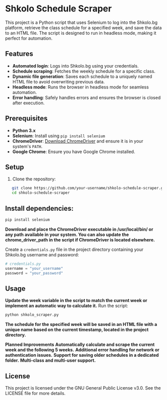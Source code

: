 # Shkolo Schedule Scraper

This project is a Python script that uses Selenium to log into the Shkolo.bg platform, retrieve the class schedule for a specified week, and save the data to an HTML file. The script is designed to run in headless mode, making it perfect for automation.

## Features
- **Automated login**: Logs into Shkolo.bg using your credentials.
- **Schedule scraping**: Fetches the weekly schedule for a specific class.
- **Dynamic file generation**: Saves each schedule to a uniquely named HTML file to avoid overwriting previous data.
- **Headless mode**: Runs the browser in headless mode for seamless automation.
- **Error handling**: Safely handles errors and ensures the browser is closed after execution.

## Prerequisites

- **Python 3.x**
- **Selenium**: Install using `pip install selenium`
- **ChromeDriver**: [Download ChromeDriver](https://sites.google.com/a/chromium.org/chromedriver/downloads) and ensure it is in your system's `PATH`.
- **Google Chrome**: Ensure you have Google Chrome installed.

## Setup

1. Clone the repository:

```bash
   git clone https://github.com/your-username/shkolo-schedule-scraper.git
   cd shkolo-schedule-scraper
```

## Install dependencies:

```bash
pip install selenium
```
**Download and place the ChromeDriver executable in /usr/local/bin/ or any path available in your system. You can also update the chrome_driver_path in the script if ChromeDriver is located elsewhere.**

Create a `credentials.py` file in the project directory containing your Shkolo.bg username and password:

```python
# credentials.py
username = "your_username"
password = "your_password"
```
## Usage
**Update the week variable in the script to match the current week or implement an automatic way to calculate it.**
Run the script:

```bash
python shkolo_scraper.py
```
**The schedule for the specified week will be saved in an HTML file with a unique name based on the current timestamp, located in the project directory.**


**Planned Improvements**
**Automatically calculate and scrape the current week and the following 5 weeks.**
**Additional error handling for network or authentication issues.**
**Support for saving older schedules in a dedicated folder.**
**Multi-class and multi-user support.**

## License
This project is licensed under the GNU General Public License v3.0. See the LICENSE file for more details.